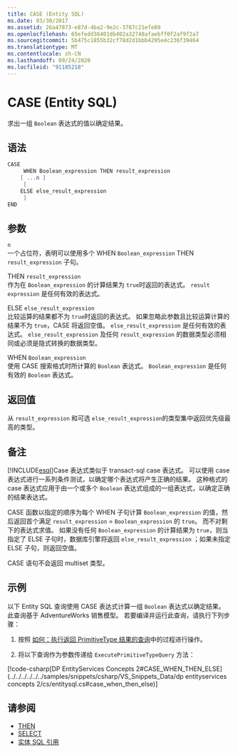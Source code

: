 ```yaml
---
title: CASE (Entity SQL)
ms.date: 03/30/2017
ms.assetid: 26a47873-e87d-4ba2-9e2c-3787c21efe89
ms.openlocfilehash: 65efedd36401db402a32748afaebff0f2af9f2a7
ms.sourcegitcommit: 5b475c1855b32cf78d2d1bbb4295e4c236f39464
ms.translationtype: MT
ms.contentlocale: zh-CN
ms.lasthandoff: 09/24/2020
ms.locfileid: "91185218"
---
```

# <a name="case-entity-sql"></a>CASE (Entity SQL)

求出一组 `Boolean` 表达式的值以确定结果。  
  
## <a name="syntax"></a>语法  
  
```csharp  
CASE  
     WHEN Boolean_expression THEN result_expression
    [ ...n ]
     [
    ELSE else_result_expression
     ]
END  
```  
  
## <a name="arguments"></a>参数  

 `n`  
 一个占位符，表明可以使用多个 WHEN `Boolean_expression` THEN `result_expression` 子句。  
  
 THEN `result_expression`  
 作为在 `Boolean_expression` 的计算结果为 `true`时返回的表达式。 `result expression` 是任何有效的表达式。  
  
 ELSE `else_result_expression`  
 比较运算的结果都不为 `true`时返回的表达式。 如果忽略此参数且比较运算计算的结果不为 `true`，CASE 将返回空值。 `else_result_expression` 是任何有效的表达式。 `else_result_expression` 及任何 `result_expression` 的数据类型必须相同或必须是隐式转换的数据类型。  
  
 WHEN `Boolean_expression`  
 使用 CASE 搜索格式时所计算的 `Boolean` 表达式。 `Boolean_expression` 是任何有效的 `Boolean` 表达式。  
  
## <a name="return-value"></a>返回值  

 从 `result_expression` 和可选 `else_result_expression`的类型集中返回优先级最高的类型。  
  
## <a name="remarks"></a>备注  

 [!INCLUDE[esql](../../../../../../includes/esql-md.md)]Case 表达式类似于 transact-sql case 表达式。 可以使用 case 表达式进行一系列条件测试，以确定哪个表达式将产生正确的结果。 这种格式的 case 表达式应用于由一个或多个 `Boolean` 表达式组成的一组表达式，以确定正确的结果表达式。  
  
 CASE 函数以指定的顺序为每个 WHEN 子句计算 `Boolean_expression` 的值，然后返回首个满足 `result_expression` = `Boolean_expression` 的 `true`。 而不对剩下的表达式求值。 如果没有任何 `Boolean_expression` 的计算结果为 `true`，则当指定了 ELSE 子句时，数据库引擎将返回 `else_result_expression` ；如果未指定 ELSE 子句，则返回空值。  
  
 CASE 语句不会返回 multiset 类型。  
  
## <a name="example"></a>示例  

 以下 Entity SQL 查询使用 CASE 表达式计算一组 `Boolean` 表达式以确定结果。 此查询基于 AdventureWorks 销售模型。 若要编译并运行此查询，请执行下列步骤：  
  
1. 按照 [如何：执行返回 PrimitiveType 结果的查询](../how-to-execute-a-query-that-returns-primitivetype-results.md)中的过程进行操作。  
  
2. 将以下查询作为参数传递给 `ExecutePrimitiveTypeQuery` 方法：  
  
 [!code-csharp[DP EntityServices Concepts 2#CASE_WHEN_THEN_ELSE](../../../../../../samples/snippets/csharp/VS_Snippets_Data/dp entityservices concepts 2/cs/entitysql.cs#case_when_then_else)]  
  
## <a name="see-also"></a>请参阅

- [THEN](then-entity-sql.md)
- [SELECT](select-entity-sql.md)
- [实体 SQL 引用](entity-sql-reference.md)
